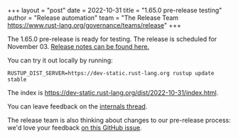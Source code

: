 +++
layout = "post"
date = 2022-10-31
title = "1.65.0 pre-release testing"
author = "Release automation"
team = "The Release Team <https://www.rust-lang.org/governance/teams/release>"
+++

The 1.65.0 pre-release is ready for testing. The release is scheduled for
November 03. [Release notes can be found here.][relnotes]

You can try it out locally by running:

```plain
RUSTUP_DIST_SERVER=https://dev-static.rust-lang.org rustup update stable
```

The index is <https://dev-static.rust-lang.org/dist/2022-10-31/index.html>.

You can leave feedback on the [internals thread](https://internals.rust-lang.org/t/rust-1-65-0-pre-release-testing/17660).

The release team is also thinking about changes to our pre-release process:
we'd love your feedback [on this GitHub issue][feedback].

[relnotes]: https://github.com/rust-lang/rust/blob/stable/RELEASES.md#version-1650-2022-11-03
[feedback]: https://github.com/rust-lang/release-team/issues/16
    
